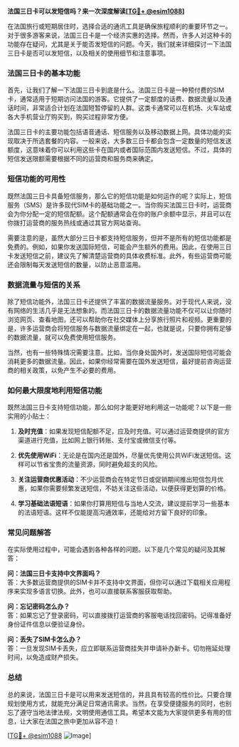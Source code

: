 **法国三日卡可以发短信吗？来一次深度解读[[TG💪+ @esim1088](https://t.me/s/esim1088)]**

在法国旅行或短期居住时，选择合适的通讯工具是确保旅程顺利的重要环节之一。对于很多游客来说，法国三日卡是一个经济实惠的选择。然而，许多人对这种卡的功能存在疑问，尤其是关于能否发短信的问题。今天，我们就来详细探讨一下法国三日卡是否可以发短信，以及相关的使用细节和注意事项。

### 法国三日卡的基本功能

首先，让我们了解一下法国三日卡到底是什么。法国三日卡是一种预付费的SIM卡，通常适用于短期访问法国的游客。它提供了一定额度的话费、数据流量以及通话时间，非常适合计划在法国短暂停留的人群。这类卡通常可以在机场、火车站或各大手机营业厅购买到，购买过程非常方便。

法国三日卡的主要功能包括语音通话、短信服务以及移动数据上网。具体功能的实现取决于所选套餐的内容。一般来说，大多数三日卡都会包含一定数量的短信发送额度，这意味着你可以利用这些卡在国内或者国际范围内发送短信。不过，具体的短信发送限额需要根据不同的运营商和服务商来确定。

### 短信功能的可用性

既然法国三日卡具备短信服务，那么它的短信功能是如何运作的呢？实际上，短信服务（SMS）是许多现代SIM卡的基础功能之一。当你购买法国三日卡时，运营商会为你分配一定的短信配额。这个配额通常会在你的账户余额中显示，并且可以在你拨打运营商的服务热线或通过其官方网站查询。

需要注意的是，虽然大部分三日卡都支持短信服务，但并不是所有的短信功能都是免费的。例如，如果你发送国际短信，可能会产生额外的费用。因此，在使用三日卡发送短信之前，建议先了解清楚运营商的具体收费标准。此外，有些运营商可能还会限制每天发送短信的数量，以防止恶意滥用。

### 数据流量与短信的关系

除了短信功能外，法国三日卡还提供了丰富的数据流量服务。对于现代人来说，没有网络的生活几乎是无法想象的。而法国三日卡的数据流量功能不仅可以让你随时浏览网页、查看地图，还可以帮助你在社交媒体上分享旅行照片和视频。更重要的是，许多运营商会将短信服务与数据流量绑定在一起，也就是说，只要你拥有足够的数据流量，就可以免费使用短信服务。

当然，也有一些特殊情况需要注意。比如，当你身处国外时，发送国际短信可能会消耗更多的数据流量。因此，如果你经常需要在国外发送短信，最好提前咨询运营商的相关政策，以免产生不必要的费用。

### 如何最大限度地利用短信功能

既然法国三日卡支持短信功能，那么如何才能更好地利用这一功能呢？以下是一些实用的小贴士：

1. **及时充值**：如果发现短信配额不足，应及时充值。可以通过运营商提供的官方渠道进行充值，比如网上银行转账、支付宝或微信支付等。
   
2. **优先使用WiFi**：无论是在国内还是国外，尽量优先使用公共WiFi发送短信。这样可以节省宝贵的流量资源，同时避免超支的风险。

3. **关注运营商优惠活动**：不少运营商会在特定节日或促销期间推出短信包月优惠，如果你需要频繁发送短信，不妨关注这些活动，以便获得更划算的价格。

4. **学习基础法语短语**：如果你打算用短信与当地人交流，建议提前学习一些基本的法语短语。这样不仅能提高沟通效率，还能给对方留下良好的印象。

### 常见问题解答

在实际使用过程中，可能会遇到各种各样的问题。以下是几个常见的疑问及其解答：

**问：法国三日卡支持中文界面吗？**  
答：大多数运营商提供的SIM卡并不支持中文界面，但你可以通过下载相关应用程序来实现多语言切换。此外，也可以直接联系客服获取帮助。

**问：忘记密码怎么办？**  
答：如果忘记了登录密码，可以直接拨打运营商的客服电话找回密码。记得准备好身份证件信息以便验证身份。

**问：丢失了SIM卡怎么办？**  
答：一旦发现SIM卡丢失，应立即联系运营商挂失并申请补办新卡。切勿拖延处理时间，以免造成财产损失。

### 总结

总的来说，法国三日卡是可以用来发送短信的，并且具有较高的性价比。只要合理规划使用方式，就能充分满足日常通讯需求。当然，在享受便捷服务的同时，也别忘了遵守当地法律法规，文明使用通信工具。希望本文能为大家提供更多有用的信息，让大家在法国之旅中更加从容不迫！

[[TG💪+ @esim1088](https://t.me/s/esim1088) ![Image](https://i.postimg.cc/4NQfJmqS/Snipaste-2025-05-13-00-14-12.png)]